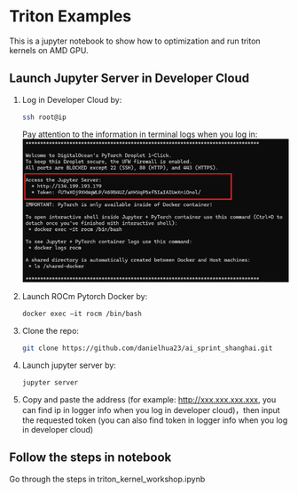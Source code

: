 # Triton Examples

This is a jupyter notebook to show how to optimization and run triton kernels on AMD GPU.

## Launch Jupyter Server in Developer Cloud

1. Log in Developer Cloud by:
    ```bash
    ssh root@ip 
    ```
    Pay attention to the information in terminal logs when you log in:
    ![LOG](./assets/developer_login.png)

2. Launch ROCm Pytorch Docker by:
    ```bash
    docker exec –it rocm /bin/bash
    ```

3. Clone the repo:
    ```bash
    git clone https://github.com/danielhua23/ai_sprint_shanghai.git
    ```

4. Launch jupyter server by:
    ```bash
    jupyter server 
    ```
5. Copy and paste the address (for example: http://xxx.xxx.xxx.xxx, you can find ip in logger info when you log in developer cloud)，then input the requested token (you can also find token in logger info when you log in developer cloud)

## Follow the steps in notebook
Go through the steps in triton_kernel_workshop.ipynb
